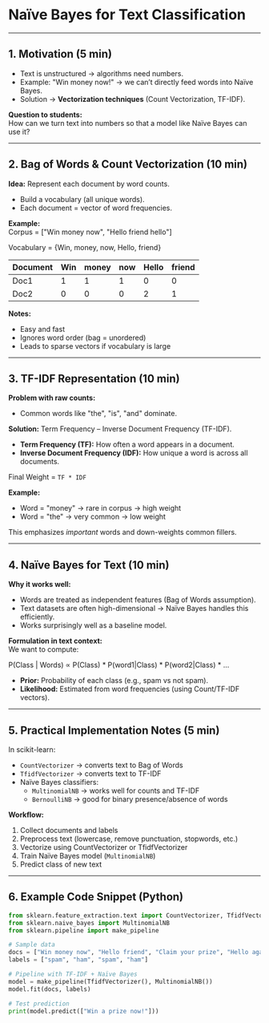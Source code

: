 # Naïve Bayes for Text Classification

---

## 1. Motivation (5 min)

- Text is unstructured → algorithms need numbers.  
- Example: "Win money now!" → we can’t directly feed words into Naïve Bayes.  
- Solution → **Vectorization techniques** (Count Vectorization, TF-IDF).  

**Question to students:**  
How can we turn text into numbers so that a model like Naïve Bayes can use it?

---

## 2. Bag of Words & Count Vectorization (10 min)

**Idea:** Represent each document by word counts.  
- Build a vocabulary (all unique words).  
- Each document = vector of word frequencies.  

**Example:**  
Corpus = ["Win money now", "Hello friend hello"]

Vocabulary = {Win, money, now, Hello, friend}

| Document | Win | money | now | Hello | friend |
|----------|-----|-------|-----|-------|--------|
| Doc1     | 1   | 1     | 1   | 0     | 0      |
| Doc2     | 0   | 0     | 0   | 2     | 1      |

**Notes:**  
- Easy and fast  
- Ignores word order (bag = unordered)  
- Leads to sparse vectors if vocabulary is large  

---

## 3. TF-IDF Representation (10 min)

**Problem with raw counts:**  
- Common words like "the", "is", "and" dominate.  

**Solution:** Term Frequency – Inverse Document Frequency (TF-IDF).  

- **Term Frequency (TF):** How often a word appears in a document.  
- **Inverse Document Frequency (IDF):** How unique a word is across all documents.  

Final Weight = `TF * IDF`  

**Example:**  
- Word = "money" → rare in corpus → high weight  
- Word = "the" → very common → low weight  

This emphasizes *important* words and down-weights common fillers.

---

## 4. Naïve Bayes for Text (10 min)

**Why it works well:**  
- Words are treated as independent features (Bag of Words assumption).  
- Text datasets are often high-dimensional → Naïve Bayes handles this efficiently.  
- Works surprisingly well as a baseline model.

**Formulation in text context:**  
We want to compute:

P(Class | Words) ∝ P(Class) * P(word1|Class) * P(word2|Class) * ...


- **Prior:** Probability of each class (e.g., spam vs not spam).  
- **Likelihood:** Estimated from word frequencies (using Count/TF-IDF vectors).  

---

## 5. Practical Implementation Notes (5 min)

In scikit-learn:
- `CountVectorizer` → converts text to Bag of Words  
- `TfidfVectorizer` → converts text to TF-IDF  
- Naïve Bayes classifiers:  
  - `MultinomialNB` → works well for counts and TF-IDF  
  - `BernoulliNB` → good for binary presence/absence of words  

**Workflow:**
1. Collect documents and labels  
2. Preprocess text (lowercase, remove punctuation, stopwords, etc.)  
3. Vectorize using CountVectorizer or TfidfVectorizer  
4. Train Naïve Bayes model (`MultinomialNB`)  
5. Predict class of new text  

---

## 6. Example Code Snippet (Python)

```python
from sklearn.feature_extraction.text import CountVectorizer, TfidfVectorizer
from sklearn.naive_bayes import MultinomialNB
from sklearn.pipeline import make_pipeline

# Sample data
docs = ["Win money now", "Hello friend", "Claim your prize", "Hello again"]
labels = ["spam", "ham", "spam", "ham"]

# Pipeline with TF-IDF + Naïve Bayes
model = make_pipeline(TfidfVectorizer(), MultinomialNB())
model.fit(docs, labels)

# Test prediction
print(model.predict(["Win a prize now!"]))

